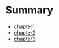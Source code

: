 # Summary

* [chapter1](content/chapter1.md)
* [chapter2](content/chapter2.md)
* [chapter3](content/chapter3.md)

